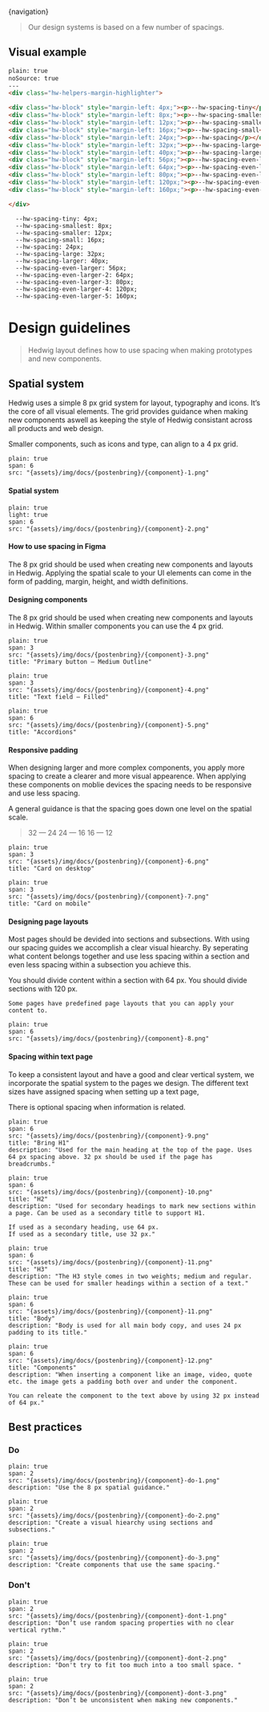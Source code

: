 {navigation}



> Our design systems is based on a few number of spacings.

## Visual example

```html
plain: true
noSource: true
---
<div class="hw-helpers-margin-highlighter">

<div class="hw-block" style="margin-left: 4px;"><p>--hw-spacing-tiny</p></div>
<div class="hw-block" style="margin-left: 8px;"><p>--hw-spacing-smallest</p></div>
<div class="hw-block" style="margin-left: 12px;"><p>--hw-spacing-smaller</p></div>
<div class="hw-block" style="margin-left: 16px;"><p>--hw-spacing-small</p></div>
<div class="hw-block" style="margin-left: 24px;"><p>--hw-spacing</p></div>
<div class="hw-block" style="margin-left: 32px;"><p>--hw-spacing-large</p></div>
<div class="hw-block" style="margin-left: 40px;"><p>--hw-spacing-larger</p></div>
<div class="hw-block" style="margin-left: 56px;"><p>--hw-spacing-even-larger</p></div>
<div class="hw-block" style="margin-left: 64px;"><p>--hw-spacing-even-larger-2</p></div>
<div class="hw-block" style="margin-left: 80px;"><p>--hw-spacing-even-larger-3</p></div>
<div class="hw-block" style="margin-left: 120px;"><p>--hw-spacing-even-larger-4</p></div>
<div class="hw-block" style="margin-left: 160px;"><p>--hw-spacing-even-larger-5</p></div>

</div>
```

```code
  --hw-spacing-tiny: 4px;
  --hw-spacing-smallest: 8px;
  --hw-spacing-smaller: 12px;
  --hw-spacing-small: 16px;
  --hw-spacing: 24px;
  --hw-spacing-large: 32px;
  --hw-spacing-larger: 40px;
  --hw-spacing-even-larger: 56px;
  --hw-spacing-even-larger-2: 64px;
  --hw-spacing-even-larger-3: 80px;
  --hw-spacing-even-larger-4: 120px;
  --hw-spacing-even-larger-5: 160px;
```



# Design guidelines

> Hedwig layout defines how to use spacing when making prototypes and new components.


## Spatial system

Hedwig uses a simple 8 px grid system for layout, typography and icons. It’s the core of all visual elements. The grid provides guidance when making new components aswell as keeping the style of Hedwig consistant across all products and web design.  

Smaller components, such as icons and type, can align to a 4 px grid.


```image
plain: true
span: 6
src: "{assets}/img/docs/{postenbring}/{component}-1.png"
```



#### Spatial system
```image
plain: true
light: true
span: 6
src: "{assets}/img/docs/{postenbring}/{component}-2.png"
```


#### How to use spacing in Figma

The 8 px grid should be used when creating new components and layouts in Hedwig. Applying the spatial scale to your UI elements can come in the form of padding, margin, height, and width definitions.



#### Designing components

The 8 px grid should be used when creating new components and layouts in Hedwig. Within smaller components you can use the 4 px grid. 



```image
plain: true
span: 3
src: "{assets}/img/docs/{postenbring}/{component}-3.png"
title: "Primary button – Medium Outline"
```
```image
plain: true
span: 3
src: "{assets}/img/docs/{postenbring}/{component}-4.png"
title: "Text field – Filled"
```

```image
plain: true
span: 6
src: "{assets}/img/docs/{postenbring}/{component}-5.png"
title: "Accordions"
```


#### Responsive padding

When designing larger and more complex components, you apply more spacing to create a clearer and more visual appearence. When applying these components on moblie devices the spacing needs to be responsive and use less spacing.

A general guidance is that the spacing goes down one level on the spatial scale.


> 32 — 24
> 24 — 16
> 16 — 12


```image
plain: true
span: 3
src: "{assets}/img/docs/{postenbring}/{component}-6.png"
title: "Card on desktop"
```
```image
plain: true
span: 3
src: "{assets}/img/docs/{postenbring}/{component}-7.png"
title: "Card on mobile"
```


#### Designing page layouts

Most pages should be devided into sections and subsections. With using our spacing guides we accomplish a clear visual hiearchy. By seperating what content belongs together and use less spacing within a section and even less spacing within a subsection you achieve this. 

You should divide content within a section with 64 px.
You should divide sections with 120 px. 

```hint|neutral
Some pages have predefined page layouts that you can apply your content to.
```

```image
plain: true
span: 6
src: "{assets}/img/docs/{postenbring}/{component}-8.png"
```




#### Spacing within text page

To keep a consistent layout and have a good and clear vertical system, we incorporate the spatial system to the pages we design. The different text sizes have assigned spacing when setting up a text page, 

There is optional spacing when information is related.




```image
plain: true
span: 6
src: "{assets}/img/docs/{postenbring}/{component}-9.png"
title: "Bring H1"
description: "Used for the main heading at the top of the page. Uses 64 px spacing above. 32 px should be used if the page has breadcrumbs."
```



```image
plain: true
span: 6
src: "{assets}/img/docs/{postenbring}/{component}-10.png"
title: "H2"
description: "Used for secondary headings to mark new sections within a page. Can be used as a secondary title to support H1.
 
If used as a secondary heading, use 64 px. 
If used as a secondary title, use 32 px."
```




```image
plain: true
span: 6
src: "{assets}/img/docs/{postenbring}/{component}-11.png"
title: "H3"
description: "The H3 style comes in two weights; medium and regular. These can be used for smaller headings within a section of a text."
```


```image
plain: true
span: 6
src: "{assets}/img/docs/{postenbring}/{component}-11.png"
title: "Body"
description: "Body is used for all main body copy, and uses 24 px padding to its title."
```

```image
plain: true
span: 6
src: "{assets}/img/docs/{postenbring}/{component}-12.png"
title: "Components"
description: "When inserting a component like an image, video, quote etc. the image gets a padding both over and under the component. 

You can releate the component to the text above by using 32 px instead of 64 px."
```







## Best practices

### Do

```image
plain: true
span: 2
src: "{assets}/img/docs/{postenbring}/{component}-do-1.png"
description: "Use the 8 px spatial guidance."
```
```image
plain: true
span: 2
src: "{assets}/img/docs/{postenbring}/{component}-do-2.png"
description: "Create a visual hiearchy using sections and subsections."
```
```image
plain: true
span: 2
src: "{assets}/img/docs/{postenbring}/{component}-do-3.png"
description: "Create components that use the same spacing."
```

### Don't
  
```image
plain: true
span: 2
src: "{assets}/img/docs/{postenbring}/{component}-dont-1.png"
description: "Don’t use random spacing properties with no clear vertical rythm."
```
```image
plain: true
span: 2
src: "{assets}/img/docs/{postenbring}/{component}-dont-2.png"
description: "Don't try to fit too much into a too small space. "
```
```image
plain: true
span: 2
src: "{assets}/img/docs/{postenbring}/{component}-dont-3.png"
description: "Don’t be unconsistent when making new components."
```











